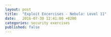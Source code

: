 ```yaml
---
layout: post
title:  "Exploit Excercises - Nebula: Level 11"
date:   2016-07-30 12:41:00 +0200
categories: security exercises
published: false
---
```



